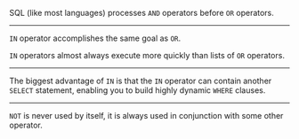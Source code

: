 SQL (like most languages) processes `AND` operators before `OR` operators.

---

`IN` operator accomplishes the same goal as `OR`.

`IN` operators almost always execute more quickly than lists of `OR` operators.

---

The biggest advantage of `IN` is that the `IN` operator can contain another `SELECT` statement, enabling you to build highly dynamic `WHERE` clauses.

---

`NOT` is never used by itself, it is always used in conjunction with some other operator.
